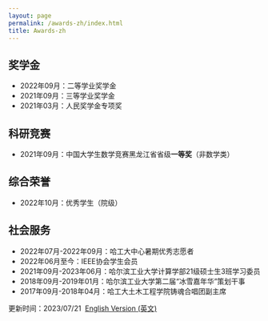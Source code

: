 ```yaml
---
layout: page
permalink: /awards-zh/index.html
title: Awards-zh
---
```


## 奖学金

- 2022年09月：二等学业奖学金
- 2021年09月：三等学业奖学金
- 2021年03月：人民奖学金专项奖


## 科研竞赛

- 2021年09月：中国大学生数学竞赛黑龙江省省级**一等奖**（非数学类）


## 综合荣誉

- 2022年10月：优秀学生（院级）

## 社会服务

- 2022年07月-2022年09月：哈工大中心暑期优秀志愿者
- 2022年06月至今：IEEE协会学生会员
- 2021年09月-2023年06月：哈尔滨工业大学计算学部21级硕士生3班学习委员
- 2018年09月-2019年01月：哈尔滨工业大学第二届“冰雪嘉年华”策划干事
- 2017年09月-2018年04月：哈工大土木工程学院铸魂合唱团副主席


更新时间：2023/07/21&nbsp;   [English Version (英文)](https://caihanlin.com/awards/)
